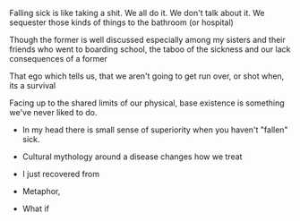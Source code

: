 Falling sick is like taking a shit. We all do it. We don't talk about it. We sequester those kinds of things to the bathroom (or hospital)

Though the former is well discussed especially among my sisters and their friends who went to boarding school, the taboo of the sickness and our lack  consequences of a former 

That ego which tells us, that we aren't going to get run over, or shot when, its a survival 

Facing up to the shared limits of our physical, base existence is something we've never liked to do. 

- In my head there is small sense of superiority when you haven't "fallen" sick. 
- Cultural mythology around a disease changes how we treat

- I just recovered from 
- Metaphor, 
- What if 